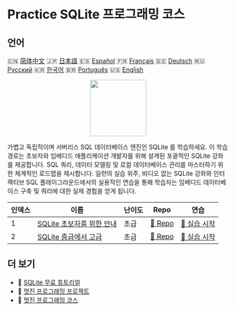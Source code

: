# Practice SQLite 프로그래밍 코스

## 언어

🇨🇳 [简体中文](README_zh.md) 🇯🇵 [日本語](README_ja.md) 🇪🇸 [Español](README_es.md) 🇫🇷 [Français](README_fr.md) 🇩🇪 [Deutsch](README_de.md) 🇷🇺 [Русский](README_ru.md) 🇰🇷 [한국어](README_ko.md) 🇧🇷 [Português](README_pt.md) 🇺🇸 [English](README.md) 

<div align="center">
<img width="128px" src="https://file.labex.io/path/yNOqpRQSmPL4.png">
</div>

가볍고 독립적이며 서버리스 SQL 데이터베이스 엔진인 SQLite 를 학습하세요. 이 학습 경로는 초보자와 임베디드 애플리케이션 개발자를 위해 설계된 포괄적인 SQLite 강좌를 제공합니다. SQL 쿼리, 데이터 모델링 및 로컬 데이터베이스 관리를 마스터하기 위한 체계적인 로드맵을 제시합니다. 일련의 실습 위주, 비디오 없는 SQLite 강좌와 인터랙티브 SQL 플레이그라운드에서의 실용적인 연습을 통해 학습자는 임베디드 데이터베이스 구축 및 쿼리에 대한 실제 경험을 얻게 됩니다.

|   인덱스 | 이름                                                                                | 난이도   | Repo                                                                     | 연습                                                                        |
|----------|-------------------------------------------------------------------------------------|----------|--------------------------------------------------------------------------|-----------------------------------------------------------------------------|
|        1 | [SQLite 초보자를 위한 안내](https://labex.io/ko/courses/sqlite-for-beginners)       | 초급     | [🔗 Repo](https://github.com/labex-labs/sqlite-for-beginners)            | [🚀 실습 시작](https://labex.io/ko/courses/sqlite-for-beginners)            |
|        2 | [SQLite 중급에서 고급](https://labex.io/ko/courses/sqlite-intermediate-to-advanced) | 초급     | [🔗 Repo](https://github.com/labex-labs/sqlite-intermediate-to-advanced) | [🚀 실습 시작](https://labex.io/ko/courses/sqlite-intermediate-to-advanced) |

## 더 보기

- 🔗 [SQLite 무료 튜토리얼](https://github.com/labex-labs/sqlite-free-tutorials)
- 🔗 [멋진 프로그래밍 프로젝트](https://github.com/labex-labs/awesome-programming-projects)
- 🔗 [멋진 프로그래밍 코스](https://github.com/labex-labs/awesome-programming-courses)

